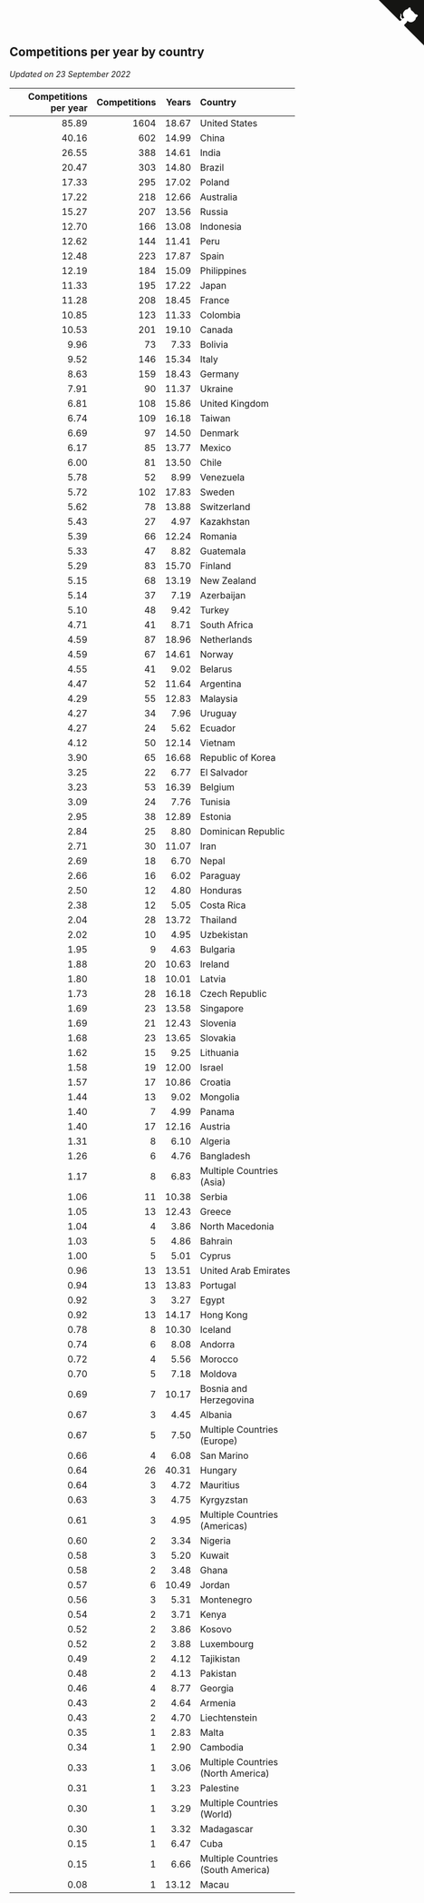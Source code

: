 ## Competitions per year by country

*Updated on 23 September 2022*

| Competitions per year | Competitions | Years | Country |
| ---: | ---: | ---: | :--- |
| 85.89 | 1604 | 18.67 | United States |
| 40.16 | 602 | 14.99 | China |
| 26.55 | 388 | 14.61 | India |
| 20.47 | 303 | 14.80 | Brazil |
| 17.33 | 295 | 17.02 | Poland |
| 17.22 | 218 | 12.66 | Australia |
| 15.27 | 207 | 13.56 | Russia |
| 12.70 | 166 | 13.08 | Indonesia |
| 12.62 | 144 | 11.41 | Peru |
| 12.48 | 223 | 17.87 | Spain |
| 12.19 | 184 | 15.09 | Philippines |
| 11.33 | 195 | 17.22 | Japan |
| 11.28 | 208 | 18.45 | France |
| 10.85 | 123 | 11.33 | Colombia |
| 10.53 | 201 | 19.10 | Canada |
| 9.96 | 73 | 7.33 | Bolivia |
| 9.52 | 146 | 15.34 | Italy |
| 8.63 | 159 | 18.43 | Germany |
| 7.91 | 90 | 11.37 | Ukraine |
| 6.81 | 108 | 15.86 | United Kingdom |
| 6.74 | 109 | 16.18 | Taiwan |
| 6.69 | 97 | 14.50 | Denmark |
| 6.17 | 85 | 13.77 | Mexico |
| 6.00 | 81 | 13.50 | Chile |
| 5.78 | 52 | 8.99 | Venezuela |
| 5.72 | 102 | 17.83 | Sweden |
| 5.62 | 78 | 13.88 | Switzerland |
| 5.43 | 27 | 4.97 | Kazakhstan |
| 5.39 | 66 | 12.24 | Romania |
| 5.33 | 47 | 8.82 | Guatemala |
| 5.29 | 83 | 15.70 | Finland |
| 5.15 | 68 | 13.19 | New Zealand |
| 5.14 | 37 | 7.19 | Azerbaijan |
| 5.10 | 48 | 9.42 | Turkey |
| 4.71 | 41 | 8.71 | South Africa |
| 4.59 | 87 | 18.96 | Netherlands |
| 4.59 | 67 | 14.61 | Norway |
| 4.55 | 41 | 9.02 | Belarus |
| 4.47 | 52 | 11.64 | Argentina |
| 4.29 | 55 | 12.83 | Malaysia |
| 4.27 | 34 | 7.96 | Uruguay |
| 4.27 | 24 | 5.62 | Ecuador |
| 4.12 | 50 | 12.14 | Vietnam |
| 3.90 | 65 | 16.68 | Republic of Korea |
| 3.25 | 22 | 6.77 | El Salvador |
| 3.23 | 53 | 16.39 | Belgium |
| 3.09 | 24 | 7.76 | Tunisia |
| 2.95 | 38 | 12.89 | Estonia |
| 2.84 | 25 | 8.80 | Dominican Republic |
| 2.71 | 30 | 11.07 | Iran |
| 2.69 | 18 | 6.70 | Nepal |
| 2.66 | 16 | 6.02 | Paraguay |
| 2.50 | 12 | 4.80 | Honduras |
| 2.38 | 12 | 5.05 | Costa Rica |
| 2.04 | 28 | 13.72 | Thailand |
| 2.02 | 10 | 4.95 | Uzbekistan |
| 1.95 | 9 | 4.63 | Bulgaria |
| 1.88 | 20 | 10.63 | Ireland |
| 1.80 | 18 | 10.01 | Latvia |
| 1.73 | 28 | 16.18 | Czech Republic |
| 1.69 | 23 | 13.58 | Singapore |
| 1.69 | 21 | 12.43 | Slovenia |
| 1.68 | 23 | 13.65 | Slovakia |
| 1.62 | 15 | 9.25 | Lithuania |
| 1.58 | 19 | 12.00 | Israel |
| 1.57 | 17 | 10.86 | Croatia |
| 1.44 | 13 | 9.02 | Mongolia |
| 1.40 | 7 | 4.99 | Panama |
| 1.40 | 17 | 12.16 | Austria |
| 1.31 | 8 | 6.10 | Algeria |
| 1.26 | 6 | 4.76 | Bangladesh |
| 1.17 | 8 | 6.83 | Multiple Countries (Asia) |
| 1.06 | 11 | 10.38 | Serbia |
| 1.05 | 13 | 12.43 | Greece |
| 1.04 | 4 | 3.86 | North Macedonia |
| 1.03 | 5 | 4.86 | Bahrain |
| 1.00 | 5 | 5.01 | Cyprus |
| 0.96 | 13 | 13.51 | United Arab Emirates |
| 0.94 | 13 | 13.83 | Portugal |
| 0.92 | 3 | 3.27 | Egypt |
| 0.92 | 13 | 14.17 | Hong Kong |
| 0.78 | 8 | 10.30 | Iceland |
| 0.74 | 6 | 8.08 | Andorra |
| 0.72 | 4 | 5.56 | Morocco |
| 0.70 | 5 | 7.18 | Moldova |
| 0.69 | 7 | 10.17 | Bosnia and Herzegovina |
| 0.67 | 3 | 4.45 | Albania |
| 0.67 | 5 | 7.50 | Multiple Countries (Europe) |
| 0.66 | 4 | 6.08 | San Marino |
| 0.64 | 26 | 40.31 | Hungary |
| 0.64 | 3 | 4.72 | Mauritius |
| 0.63 | 3 | 4.75 | Kyrgyzstan |
| 0.61 | 3 | 4.95 | Multiple Countries (Americas) |
| 0.60 | 2 | 3.34 | Nigeria |
| 0.58 | 3 | 5.20 | Kuwait |
| 0.58 | 2 | 3.48 | Ghana |
| 0.57 | 6 | 10.49 | Jordan |
| 0.56 | 3 | 5.31 | Montenegro |
| 0.54 | 2 | 3.71 | Kenya |
| 0.52 | 2 | 3.86 | Kosovo |
| 0.52 | 2 | 3.88 | Luxembourg |
| 0.49 | 2 | 4.12 | Tajikistan |
| 0.48 | 2 | 4.13 | Pakistan |
| 0.46 | 4 | 8.77 | Georgia |
| 0.43 | 2 | 4.64 | Armenia |
| 0.43 | 2 | 4.70 | Liechtenstein |
| 0.35 | 1 | 2.83 | Malta |
| 0.34 | 1 | 2.90 | Cambodia |
| 0.33 | 1 | 3.06 | Multiple Countries (North America) |
| 0.31 | 1 | 3.23 | Palestine |
| 0.30 | 1 | 3.29 | Multiple Countries (World) |
| 0.30 | 1 | 3.32 | Madagascar |
| 0.15 | 1 | 6.47 | Cuba |
| 0.15 | 1 | 6.66 | Multiple Countries (South America) |
| 0.08 | 1 | 13.12 | Macau |


<a href="https://github.com/jonatanklosko/wca_statistics" class="github-corner" aria-label="View source on Github"><svg width="80" height="80" viewBox="0 0 250 250" style="fill:#151513; color:#fff; position: absolute; top: 0; border: 0; right: 0;" aria-hidden="true"><path d="M0,0 L115,115 L130,115 L142,142 L250,250 L250,0 Z"></path><path d="M128.3,109.0 C113.8,99.7 119.0,89.6 119.0,89.6 C122.0,82.7 120.5,78.6 120.5,78.6 C119.2,72.0 123.4,76.3 123.4,76.3 C127.3,80.9 125.5,87.3 125.5,87.3 C122.9,97.6 130.6,101.9 134.4,103.2" fill="currentColor" style="transform-origin: 130px 106px;" class="octo-arm"></path><path d="M115.0,115.0 C114.9,115.1 118.7,116.5 119.8,115.4 L133.7,101.6 C136.9,99.2 139.9,98.4 142.2,98.6 C133.8,88.0 127.5,74.4 143.8,58.0 C148.5,53.4 154.0,51.2 159.7,51.0 C160.3,49.4 163.2,43.6 171.4,40.1 C171.4,40.1 176.1,42.5 178.8,56.2 C183.1,58.6 187.2,61.8 190.9,65.4 C194.5,69.0 197.7,73.2 200.1,77.6 C213.8,80.2 216.3,84.9 216.3,84.9 C212.7,93.1 206.9,96.0 205.4,96.6 C205.1,102.4 203.0,107.8 198.3,112.5 C181.9,128.9 168.3,122.5 157.7,114.1 C157.9,116.9 156.7,120.9 152.7,124.9 L141.0,136.5 C139.8,137.7 141.6,141.9 141.8,141.8 Z" fill="currentColor" class="octo-body"></path></svg></a><style>.github-corner:hover .octo-arm{animation:octocat-wave 560ms ease-in-out}@keyframes octocat-wave{0%,100%{transform:rotate(0)}20%,60%{transform:rotate(-25deg)}40%,80%{transform:rotate(10deg)}}@media (max-width:500px){.github-corner:hover .octo-arm{animation:none}.github-corner .octo-arm{animation:octocat-wave 560ms ease-in-out}}</style>
